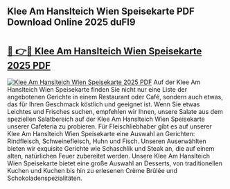 ## Klee Am Hanslteich Wien Speisekarte PDF Download Online 2025 duFI9

# <h2><a href="http://gc96na5.nevu.top/?p=Klee+Am+Hanslteich+Wien+Speisekarte">🔗 👉🔴 Klee Am Hanslteich Wien Speisekarte 2025 PDF</a></h2>

[![Klee Am Hanslteich Wien Speisekarte 2025 PDF](https://i.imgur.com/dBaPXMq.png)](http://gc96na5.nevu.top/?p=Klee+Am+Hanslteich+Wien+Speisekarte)
Auf der Klee Am Hanslteich Wien Speisekarte finden Sie nicht nur eine Liste der angebotenen Gerichte in einem Restaurant oder Café, sondern auch etwas, das für Ihren Geschmack köstlich und geeignet ist. Wenn Sie etwas Leichtes und Frisches suchen, empfehlen wir Ihnen, unsere Salate aus dem speziellen Salatbereich auf der Klee Am Hanslteich Wien Speisekarte unserer Cafeteria zu probieren. Für Fleischliebhaber gibt es auf unserer Klee Am Hanslteich Wien Speisekarte eine Auswahl an Gerichten: Rindfleisch, Schweinefleisch, Huhn und Fisch. Unseren Auserwählten bieten wir exquisite Gerichte wie Schaschlik und Steak an, die auf einem alten, natürlichen Feuer zubereitet werden. Unsere Klee Am Hanslteich Wien Speisekarte bietet eine große Auswahl an Desserts, von traditionellen Kuchen und Kuchen bis hin zu erlesenen Crème Brûlée und Schokoladenspezialitäten.
